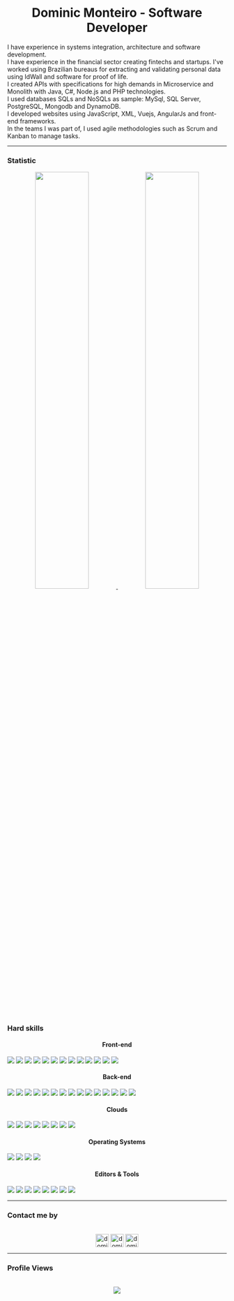 <div align="center">
    <h1 align="center">Dominic Monteiro - Software Developer</h1>
    <p align="left">
        I have experience in systems integration, architecture and software development.<br>
        I have experience in the financial sector creating fintechs and startups. I've worked using Brazilian bureaus for extracting and validating personal data using IdWall and software for proof of life.<br>
        I created APIs with specifications for high demands in Microservice and Monolith with Java, C#, Node.js and PHP
        technologies.<br>
        I used databases SQLs and NoSQLs as sample: MySql, SQL Server, PostgreSQL, Mongodb and DynamoDB.<br>
        I developed websites using JavaScript, XML, Vuejs, AngularJs and front-end frameworks.<br>
        In the teams I was part of, I used agile methodologies such as Scrum and Kanban to manage tasks.
    </p>
</div>

---

<div>
    <h3>Statistic</h3>
    <p align="center">
        <a href="https://github.com/dominicmonteiro/">
            <img width="49.5%"
                src="https://github-readme-stats.vercel.app/api?username=dominicmonteiro&show_icons=true&theme=gruvbox&hide_border=true" />
            <img width="49.5%"
                src="https://github-readme-streak-stats.herokuapp.com/?user=dominicmonteiro&theme=gruvbox&hide_border=true" />
        </a>
    </p>
    <h3>Hard skills</h3>
    <div>
    <h4 style="text-align:center;">Front-end</h4>
    <img src="https://img.shields.io/badge/HTML5-E34F26?style=for-the-badge&logo=html5&logoColor=white" />
    <img src="https://img.shields.io/badge/CSS3-1572B6?style=for-the-badge&logo=css3&logoColor=white" />
    <img src="https://img.shields.io/badge/JavaScript-323330?style=for-the-badge&logo=javascript&logoColor=F7DF1E" />
    <img src="https://img.shields.io/badge/TypeScript-007ACC?style=for-the-badge&logo=typescript&logoColor=white" />
    <img src="https://img.shields.io/badge/Java-ED8B00?style=for-the-badge&logo=java&logoColor=white" />
    <img src="https://img.shields.io/badge/Markdown-000000?style=for-the-badge&logo=markdown&logoColor=white" />
    <img src="https://img.shields.io/badge/Linux-FCC624?style=for-the-badge&logo=linux&logoColor=black" />
    <img src="https://img.shields.io/badge/Node.js-339933?style=for-the-badge&logo=nodedotjs&logoColor=white" />
    <img src="https://img.shields.io/badge/npm-CB3837?style=for-the-badge&logo=npm&logoColor=white" />
    <img src="https://img.shields.io/badge/React-20232A?style=for-the-badge&logo=react&logoColor=61DAFB" />
    <img src="https://img.shields.io/badge/Redux-593D88?style=for-the-badge&logo=redux&logoColor=white" />
    <img src="https://img.shields.io/badge/Next.js-000000?style=for-the-badge&logo=nextdotjs&logoColor=white" />
    <img src="https://img.shields.io/badge/Bootstrap-563D7C?style=for-the-badge&logo=bootstrap&logoColor=white" />
    <h4 style="text-align:center;">Back-end</h4>
    <img src="https://img.shields.io/badge/PHP-777BB4?style=for-the-badge&logo=php&logoColor=white" />
    <img src="https://img.shields.io/badge/Java-ED8B00?style=for-the-badge&logo=java&logoColor=white" />
    <img src="https://img.shields.io/badge/Python-3776AB?style=for-the-badge&logo=python&logoColor=white" />
    <img src="https://img.shields.io/badge/Node.js-339933?style=for-the-badge&logo=nodedotjs&logoColor=white" />
    <img src="https://img.shields.io/badge/npm-CB3837?style=for-the-badge&logo=npm&logoColor=white" />
    <img src="https://img.shields.io/badge/Express.js-000000?style=for-the-badge&logo=express&logoColor=white" />
    <img src="https://img.shields.io/badge/MySQL-00000F?style=for-the-badge&logo=mysql&logoColor=white" />
    <img src="https://img.shields.io/badge/PostgreSQL-316192?style=for-the-badge&logo=postgresql&logoColor=white" />
    <img src="https://img.shields.io/badge/MongoDB-4EA94B?style=for-the-badge&logo=mongodb&logoColor=white" />
    <img src="https://img.shields.io/badge/SQLite-07405E?style=for-the-badge&logo=sqlite&logoColor=white" />
    <img src="https://img.shields.io/badge/Redis-DC382D?style=for-the-badge&logo=redis&logoColor=white" />
    <img src="https://img.shields.io/badge/Socket.io-010101?style=for-the-badge&logo=socketdotio&logoColor=white" />
    <img src="https://img.shields.io/badge/JSON Web Tokens-000000?style=for-the-badge&logo=jsonwebtoken&logoColor=white" />
    <img src="https://img.shields.io/badge/NGINX-009639?style=for-the-badge&logo=nginx&logoColor=white" />
    <img src="https://img.shields.io/badge/Arch Linux-1793D1?style=for-the-badge&logo=archlinux&logoColor=white" />
    <h4 style="text-align:center;">Clouds</h4>
    <img src="https://img.shields.io/badge/Amazon AWS-232F3E?style=for-the-badge&logo=amazonaws&logoColor=white" />
    <img src="https://img.shields.io/badge/Heroku-430098?style=for-the-badge&logo=heroku&logoColor=white" />
    <img src="https://img.shields.io/badge/Google Cloud-4285F4?style=for-the-badge&logo=googlecloud&logoColor=white" />
    <img src="https://img.shields.io/badge/DigitalOcean-0080FF?style=for-the-badge&logo=digitalocean&logoColor=white" />
    <img src="https://img.shields.io/badge/Netlify-00C7B7?style=for-the-badge&logo=netlify&logoColor=white" />
    <img src="https://img.shields.io/badge/Vercel-000000?style=for-the-badge&logo=vercel&logoColor=white" />
    <img src="https://img.shields.io/badge/Cloudflare-F38020?style=for-the-badge&logo=cloudflare&logoColor=white" />
    <img src="https://img.shields.io/badge/Cloudinary-FF0000?style=for-the-badge&logo=cloudinary&logoColor=white" />
    <h4 style="text-align:center;">Operating Systems</h4>
    <img src="https://img.shields.io/badge/Ubuntu-E95420?style=for-the-badge&logo=ubuntu&logoColor=white" />
    <img src="https://img.shields.io/badge/Debian-A81D33?style=for-the-badge&logo=debian&logoColor=white" />
    <img src="https://img.shields.io/badge/Windows-0078D6?style=for-the-badge&logo=windows&logoColor=white" />
    <img src="https://img.shields.io/badge/mac%20os-000000?style=for-the-badge&logo=apple&logoColor=white" />
    <h4 style="text-align:center;">Editors & Tools</h4>
    <img src="https://img.shields.io/badge/Windows Terminal-4D4D4D?style=for-the-badge&logo=windowsterminal&logoColor=white" />
    <img src="https://img.shields.io/badge/Visual Studio Code-007ACC?style=for-the-badge&logo=visualstudiocode&logoColor=white" />
    <img src="https://img.shields.io/badge/IntelliJ IDEA-000000?style=for-the-badge&logo=intellijidea&logoColor=white" />
    <img src="https://img.shields.io/badge/PyCharm-000000?style=for-the-badge&logo=pycharm&logoColor=white" />
    <img src="https://img.shields.io/badge/PHPStorm-000000?style=for-the-badge&logo=phpstorm&logoColor=white" />
    <img src="https://img.shields.io/badge/vim-019733?style=for-the-badge&logo=vim&logoColor=white" />
    <img src="https://img.shields.io/badge/Postman-FF6C37?style=for-the-badge&logo=postman&logoColor=white" />
    <img src="https://img.shields.io/badge/Insomnia-5849BE?style=for-the-badge&logo=insomnia&logoColor=white" />
    </div>
</div>

---

<div>
    <h3>Contact me by</h3>
    <p align="center">
        <br />
        <a href="https://www.linkedin.com/in/dominic-monteiro" target="blank"><img align="center"
                src="https://img.shields.io/badge/linkedin-%231DA1F2.svg?style=for-the-badge&logo=linkedin&logoColor=white"
                alt="dominic" height="30" /></a>
        <a href="mailto:contato@dominicmonteiro.com" target="blank"><img align="center"
                src="https://img.shields.io/badge/gmail-EA4335.svg?style=for-the-badge&logo=gmail&logoColor=white"
                alt="dominic" height="30" /></a>
        <a href="https://wa.me/+5511984366281" target="blank"><img align="center"
                src="https://img.shields.io/badge/whatsapp-4B7F1.svg?style=for-the-badge&logo=whatsapp&logoColor=white"
                alt="dominicmonteiro" height="30" /></a>
        <br>
    </p>
</div>

---

<div>
    <h3>Profile Views</h3>
    <p align="center">
        <br />
        <img src="https://profile-counter.glitch.me/dominicmonteiro/count.svg" />
        <br />
    </p>
    </p>
</div>
